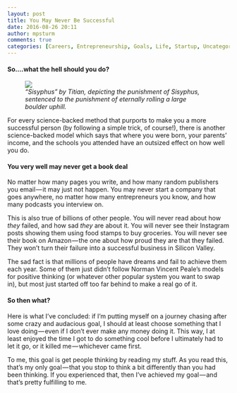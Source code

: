 ```yaml
---
layout: post
title: You May Never Be Successful
date: 2016-08-26 20:11
author: mpsturm
comments: true
categories: [Careers, Entrepreneurship, Goals, Life, Startup, Uncategorized]
---
```



<h4>So….what the hell should you do?</h4>
<figure class="wp-caption">

<img src="https://cdn-images-1.medium.com/max/720/1*koU0XRG7S8rKaJW3L52Slg.jpeg">

<figcaption class="wp-caption-text"><em>“Sisyphus”</em><strong><em> </em></strong><em>by Titian, depicting the punishment of Sisyphus, sentenced to the punishment of eternally rolling a large boulder uphill.</em></figcaption></figure><p>For every science-backed method that purports to make you a more successful person (by following a simple trick, of course!), there is another science-backed model which says that where you were born, your parents’ income, and the schools you attended have an outsized effect on how well you do.</p>
<h4>You very well may never get a book deal</h4>
<p>No matter how many pages you write, and how many random publishers you email — it may just not happen. You may never start a company that goes anywhere, no matter how many entrepreneurs you know, and how many podcasts you interview on.</p>
<p>This is also true of billions of other people. You will never read about how <em>they</em> failed, and how sad <em>they</em> are about it. You will never see their Instagram posts showing them using food stamps to buy groceries. You will never see their book on Amazon — the one about how proud they are that they failed. They won’t turn their failure into a successful business in Silicon Valley.</p>
<p>The sad fact is that millions of people have dreams and fail to achieve them each year. Some of them just didn’t follow Norman Vincent Peale’s models for positive thinking (or whatever other popular system you want to swap in), but most just started off too far behind to make a real go of it.</p>
<h4>So then what?</h4>
<p>Here is what I’ve concluded: if I’m putting myself on a journey chasing after some crazy and audacious goal, I should at least choose something that I love doing — even if I don’t ever make any money doing it. This way, I at least enjoyed the time I got to do something cool before I ultimately had to let it go, or it killed me — whichever came first.</p>
<p>To me, this goal is get people thinking by reading my stuff. As you read this, that’s my only goal — that you stop to think a bit differently than you had been thinking. If you experienced that, then I’ve achieved my goal — and that’s pretty fulfilling to me.</p>

